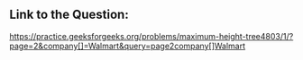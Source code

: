 ## Link to the Question:

https://practice.geeksforgeeks.org/problems/maximum-height-tree4803/1/?page=2&company[]=Walmart&query=page2company[]Walmart
